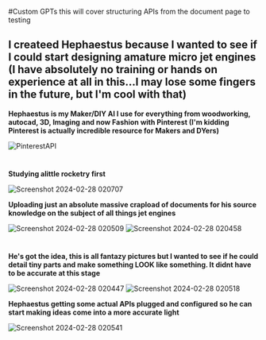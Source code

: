 #Custom GPTs this will cover structuring APIs from the document page to testing
## I createed Hephaestus because I wanted to see if I could start designing amature micro jet engines (I have absolutely no training or hands on experience at all in this...I may lose some fingers in the future, but I'm cool with that)

**Hephaestus is my Maker/DIY AI I use for everything from woodworking, autocad, 3D, Imaging and now Fashion with Pinterest (I'm kidding Pinterest is actually incredible resource for Makers and DYers)**

![PinterestAPI](https://github.com/TreadSoftly/Projects/assets/121847455/59fe2743-ac69-4e78-bea5-ba0bcbfea853)

#
**Studying alittle rocketry first** 

![Screenshot 2024-02-28 020707](https://github.com/TreadSoftly/Projects/assets/121847455/a72c3a91-da96-4da4-bf85-1126e32a532a)

**Uploading just an absolute massive crapload of documents for his source knowledge on the subject of all things jet engines**

![Screenshot 2024-02-28 020509](https://github.com/TreadSoftly/Projects/assets/121847455/93672d55-7d09-4b06-88bd-fee1f4d830f6)
![Screenshot 2024-02-28 020458](https://github.com/TreadSoftly/Projects/assets/121847455/97e06422-6e92-4253-9f94-95a9315ef740)

#
**He's got the idea, this is all fantazy pictures but I wanted to see if he could detail tiny parts and make something LOOK like something. It didnt have to be accurate at this stage**

![Screenshot 2024-02-28 020447](https://github.com/TreadSoftly/Projects/assets/121847455/33dcc59e-3bef-49e4-93bc-9719d29bd1ac)
![Screenshot 2024-02-28 020518](https://github.com/TreadSoftly/Projects/assets/121847455/caaee078-9f2d-49d9-a913-23dfc3595044)

**Hephaestus getting some actual APIs plugged and configured so he can start making ideas come into a more accurate light**

![Screenshot 2024-02-28 020541](https://github.com/TreadSoftly/Projects/assets/121847455/d8121540-c6b1-4cb6-a1c2-263516003ed7)
